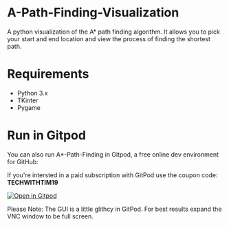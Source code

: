 # A-Path-Finding-Visualization
A python visualization of the A* path finding algorithm. It allows you to pick your start and end location and view the process of finding the shortest path.

# Requirements
- Python 3.x
- TKinter
- Pygame

# Run in Gitpod

You can also run A*-Path-Finding in Gitpod, a free online dev environment for GitHub:

If you're intersted in a paid subscription with GitPod use the coupon code: **TECHWITHTIM19**

[![Open in Gitpod](https://gitpod.io/button/open-in-gitpod.svg)](https://gitpod.io/#https://github.com/techwithtim/A-Path-Finding-Visualization/blob/master/path_finding.py)

Please Note: The GUI is a little glithcy in GitPod. For best results expand the VNC window to be full screen.
